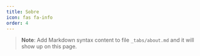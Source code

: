 ```yaml
---
title: Sobre
icon: fas fa-info
order: 4
---
```



> **Note**: Add Markdown syntax content to file `_tabs/about.md` and it will show up on this page.
